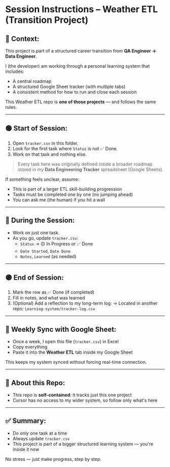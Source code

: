 # Session Instructions – Weather ETL (Transition Project)

## 🧭 Context:
This project is part of a structured career transition from **QA Engineer → Data Engineer**.

I (the developer) am working through a personal learning system that includes:
- A central roadmap
- A structured Google Sheet tracker (with multiple tabs)
- A consistent method for how to run and close each session

This Weather ETL repo is **one of those projects** — and follows the same rules.

---

## 🟢 Start of Session:
1. Open `tracker.csv` in this folder.
2. Look for the first task where `Status` is not ✅ Done.
3. Work on that task and nothing else.

> Every task here was originally defined inside a broader roadmap  
> stored in my **Data Engineering Tracker** spreadsheet (Google Sheets).

If something feels unclear, assume:
- This is part of a larger ETL skill-building progression
- Tasks must be completed one by one (no jumping ahead)
- You can ask me (the human) if you hit a wall

---

## 🧠 During the Session:
- Work on just one task.
- As you go, update `tracker.csv`:
  - `Status` → 🟡 In Progress or ✅ Done
  - `Date Started`, `Date Done`
  - `Notes`, `Learned` (as needed)

---

## 🟣 End of Session:
1. Mark the row as ✅ Done (if completed)
2. Fill in notes, and what was learned
3. (Optional) Add a reflection to my long-term log:
   → Located in another repo: `Learning-system/tracker-log.csv`

---

## 🔁 Weekly Sync with Google Sheet:
- Once a week, I open this file (`tracker.csv`) in Excel
- Copy everything
- Paste it into the **Weather ETL** tab inside my Google Sheet

This keeps my system synced without forcing real-time connection.

---

## 🧩 About this Repo:
- This repo is **self-contained**: it tracks just this one project
- Cursor has no access to my wider system, so follow only what's here

---

## ✅ Summary:
- Do only one task at a time
- Always update `tracker.csv`
- This project is part of a bigger structured learning system — you're inside it now

No stress — just make progress, step by step.
